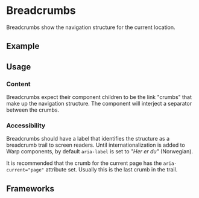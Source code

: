 <script setup>
  import Vue from './vue.md';
  import Elements from './elements.md';
  import React from './react.md';
</script>

# Breadcrumbs

Breadcrumbs show the navigation structure for the current location.

<components-status react='released' vue='released' elements='released' />

## Example

<theme-switcher />

<breadcrumbs-example />

## Usage
### Content

Breadcrumbs expect their component children to be the link "crumbs" that make up
the navigation structure. The component will interject a separator between the
crumbs.

### Accessibility

Breadcrumbs should have a label that identifies the structure as a breadcrumb
trail to screen readers. Until internationalization is added to Warp components, by default `aria-label` is set to <em>"Her er du"</em> (Norwegian).

It is recommended that the crumb for the current page has the
`aria-current="page"` attribute set. Usually this is the last crumb in the
trail.

## Frameworks

<tabs-content> 
  <template #react>
   <react />
  </template>
  <template #vue>
    <vue />
  </template>
  <template #elements>
    <elements />
  </template>
</tabs-content>
